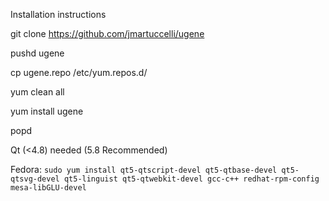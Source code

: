 Installation instructions

git clone https://github.com/jmartuccelli/ugene

pushd ugene

cp ugene.repo /etc/yum.repos.d/

yum clean all

yum install ugene

popd

Qt (<4.8) needed (5.8 Recommended)
 
 Fedora:       `sudo yum install qt5-qtscript-devel qt5-qtbase-devel qt5-qtsvg-devel qt5-linguist qt5-qtwebkit-devel gcc-c++ redhat-rpm-config mesa-libGLU-devel`
  
  


